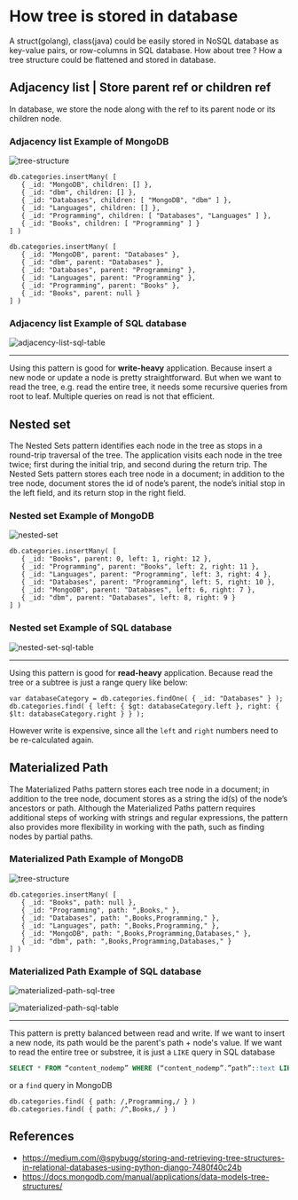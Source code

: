 # How tree is stored in database

A struct(golang), class(java) could be easily stored in NoSQL database as key-value pairs, or row-columns in SQL database.
How about tree ? How a tree structure could be flattened and stored in database.

## Adjacency list | Store parent ref or children ref

In database, we store the node along with the ref to its parent node or its children node.

### Adjacency list Example of MongoDB

![tree-structure](./resources/tree-structure.png)

``` MongoDB
db.categories.insertMany( [
   { _id: "MongoDB", children: [] },
   { _id: "dbm", children: [] },
   { _id: "Databases", children: [ "MongoDB", "dbm" ] },
   { _id: "Languages", children: [] },
   { _id: "Programming", children: [ "Databases", "Languages" ] },
   { _id: "Books", children: [ "Programming" ] }
] )
```

``` MongoDB
db.categories.insertMany( [
   { _id: "MongoDB", parent: "Databases" },
   { _id: "dbm", parent: "Databases" },
   { _id: "Databases", parent: "Programming" },
   { _id: "Languages", parent: "Programming" },
   { _id: "Programming", parent: "Books" },
   { _id: "Books", parent: null }
] )
```

### Adjacency list Example of SQL database

![adjacency-list-sql-table](./resources/adjacency-list-sql-table.png)

---

Using this pattern is good for **write-heavy** application. Because insert a new node or update a node is pretty
straightforward. But when we want to read the tree, e.g. read the entire tree, it needs some recursive queries from root
to leaf. Multiple queries on read is not that efficient.

## Nested set

The Nested Sets pattern identifies each node in the tree as stops in a round-trip traversal of the tree. The application
visits each node in the tree twice; first during the initial trip, and second during the return trip. The Nested Sets pattern
stores each tree node in a document; in addition to the tree node, document stores the id of node’s parent, the node’s initial
stop in the left field, and its return stop in the right field.

### Nested set Example of MongoDB

![nested-set](./resources/nested-set.png)

``` MongoDB
db.categories.insertMany( [
   { _id: "Books", parent: 0, left: 1, right: 12 },
   { _id: "Programming", parent: "Books", left: 2, right: 11 },
   { _id: "Languages", parent: "Programming", left: 3, right: 4 },
   { _id: "Databases", parent: "Programming", left: 5, right: 10 },
   { _id: "MongoDB", parent: "Databases", left: 6, right: 7 },
   { _id: "dbm", parent: "Databases", left: 8, right: 9 }
] )
```

### Nested set Example of SQL database

![nested-set-sql-table](./resources/nested-set-sql-table.png)

---

Using this pattern is good for **read-heavy** application. Because read the tree or a subtree is just a range query like below:

``` MongoDB
var databaseCategory = db.categories.findOne( { _id: "Databases" } );
db.categories.find( { left: { $gt: databaseCategory.left }, right: { $lt: databaseCategory.right } } );
```

However write is expensive, since all the `left` and `right` numbers need to be re-calculated again.

## Materialized Path

The Materialized Paths pattern stores each tree node in a document; in addition to the tree node, document stores as a
string the id(s) of the node’s ancestors or path. Although the Materialized Paths pattern requires additional steps of
working with strings and regular expressions, the pattern also provides more flexibility in working with the path, such
as finding nodes by partial paths.

### Materialized Path Example of MongoDB

![tree-structure](./resources/tree-structure.png)

``` MongoDB
db.categories.insertMany( [
   { _id: "Books", path: null },
   { _id: "Programming", path: ",Books," },
   { _id: "Databases", path: ",Books,Programming," },
   { _id: "Languages", path: ",Books,Programming," },
   { _id: "MongoDB", path: ",Books,Programming,Databases," },
   { _id: "dbm", path: ",Books,Programming,Databases," }
] )
```

### Materialized Path Example of SQL database

![materialized-path-sql-tree](./resources/materialized-path-sql-tree.png)

![materialized-path-sql-table](./resources/materialized-path-sql-table.png)

---

This pattern is pretty balanced between read and write. If we want to insert a new node, its path would be the parent's
path + node's value. If we want to read the entire tree or substree, it is just a `LIKE` query in SQL database

``` SQL
SELECT * FROM “content_nodemp” WHERE (“content_nodemp”.”path”::text LIKE ‘00010001%’ AND “content_nodemp”.”depth” >= 2
```

or a `find` query in MongoDB

``` MongoDB
db.categories.find( { path: /,Programming,/ } )
db.categories.find( { path: /^,Books,/ } )
```

## References

- <https://medium.com/@spybugg/storing-and-retrieving-tree-structures-in-relational-databases-using-python-django-7480f40c24b>
- <https://docs.mongodb.com/manual/applications/data-models-tree-structures/>
